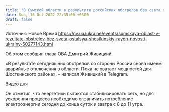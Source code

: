 ```yaml
---
title: "В Сумской области в результате российских обстрелов без света остался Шосткинский район"
date: Sun, 16 Oct 2022 22:35:00 +0300
draft: false
---
```

Источник: Новое Время https://nv.ua/ukraine/events/sumskaya-oblast-v-rezultate-obstrelov-bez-sveta-ostalsya-shostkinskiy-rayon-novosti-ukrainy-50277143.html


Об этом сообщил глава ОВА Дмитрий Живицкий.

 «В результате сегодняшних обстрелов со стороны России снова имеем аварийные отключения в области. Пока не хватает мощностей для Шосткинского района», – написал Живицкий в Telegram.

 Видео дня   

Он отметил, что энергетики пытаются стабилизировать сеть, но для ускорения процесса необходимо ограничить потребление электроэнергии сегодня до конца суток и завтра с 8 до 11 утра.
